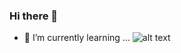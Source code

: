 ### Hi there 👋

- 🌱 I’m currently learning ...
![alt text](https://img.shields.io/badge/-ReactJs-61DAFB?logo=react&logoColor=white)


<!--
**russek66/russek66** is a ✨ _special_ ✨ repository because its `README.md` (this file) appears on your GitHub profile.

Here are some ideas to get you started:

- 🔭 I’m currently working on ...
- 🌱 I’m currently learning ...
- 👯 I’m looking to collaborate on ...
- 🤔 I’m looking for help with ...
- 💬 Ask me about ...
- 📫 How to reach me: ...
- 😄 Pronouns: ...
- ⚡ Fun fact: ...
-->
